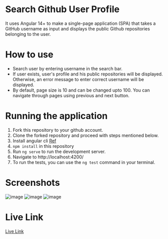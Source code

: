 # Search Github User Profile

It uses Angular 14+ to make a single-page application (SPA) that takes a GitHub username as input and displays the public Github repositories belonging to the user.

# How to use
 
- Search user by entering username in the search bar.
- If user exists, user's profile and his public repositories will be displayed. Otherwise, an error message to enter correct username will be displayed.
- By default, page size is 10 and can be changed upto 100. You can navigate through pages using previous and next button.

# Running the application

1. Fork this repository to your github account.
2. Clone the forked repository and proceed with steps mentioned below.
3. Install angular cli [Ref](https://angular.io/cli)
4. `npm install` in this repository 
5. Run `ng serve` to run the development server.
6. Navigate to http://localhost:4200/
7. To run the tests, you can use the `ng test` command in your terminal.

# Screenshots
![image](https://github.com/Mahikagarg09/fyle-internship-challenge-23/assets/98404416/287c57ed-5b3e-48ab-a4bc-e233627a97ae)
![image](https://github.com/Mahikagarg09/fyle-internship-challenge-23/assets/98404416/55226007-db5d-48cb-b457-9ebcb8052ae4)
![image](https://github.com/Mahikagarg09/fyle-internship-challenge-23/assets/98404416/6dead187-55bb-4428-b605-025a8f9d338a)

# Live Link
[Live Link](https://github-search-username-omega.vercel.app/)

